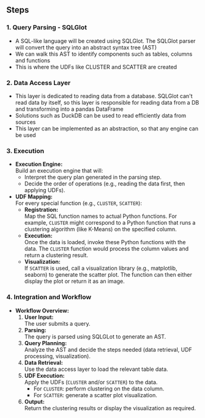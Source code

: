 
## Steps

### 1. Query Parsing - SQLGlot

- A SQL-like language will be created using SQLGlot. The SQLGlot parser will convert the query into an abstract syntax tree (AST)
- We can walk this AST to identify components such as tables, columns and functions
- This is where the UDFs like CLUSTER and SCATTER are created

### 2. Data Access Layer

- This layer is dedicated to reading data from a database. SQLGlot can't read data by itself, so this layer is responsible for reading data from a DB and transforming into a pandas DataFrame
- Solutions such as DuckDB can be used to read efficiently data from sources
- This layer can be implemented as an abstraction, so that any engine can be used

### 3. Execution

- **Execution Engine:**  
  Build an execution engine that will:
  - Interpret the query plan generated in the parsing step.
  - Decide the order of operations (e.g., reading the data first, then applying UDFs).
- **UDF Mapping:**  
  For every special function (e.g., `CLUSTER`, `SCATTER`):
  - **Registration:**  
    Map the SQL function names to actual Python functions. For example, `CLUSTER` might correspond to a Python function that runs a clustering algorithm (like K-Means) on the specified column.
  - **Execution:**  
    Once the data is loaded, invoke these Python functions with the data. The `CLUSTER` function would process the column values and return a clustering result.
  - **Visualization:**  
    If `SCATTER` is used, call a visualization library (e.g., matplotlib, seaborn) to generate the scatter plot. The function can then either display the plot or return it as an image.



### 4. Integration and Workflow

- **Workflow Overview:**
  1. **User Input:**  
     The user submits a query.
  2. **Parsing:**  
     The query is parsed using SQLGLot to generate an AST.
  3. **Query Planning:**  
     Analyze the AST and decide the steps needed (data retrieval, UDF processing, visualization).
  4. **Data Retrieval:**  
     Use the data access layer to load the relevant table data.
  5. **UDF Execution:**  
     Apply the UDFs (`CLUSTER` and/or `SCATTER`) to the data.  
     - For `CLUSTER`: perform clustering on the data column.
     - For `SCATTER`: generate a scatter plot visualization.
  6. **Output:**  
     Return the clustering results or display the visualization as required.
